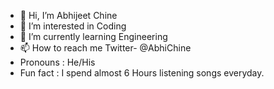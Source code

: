 - 👋 Hi, I’m Abhijeet Chine
- 👀 I’m interested in Coding
- 🌱 I’m currently learning Engineering
- 📫 How to reach me Twitter- @AbhiChine
- Pronouns : He/His
- Fun fact : I spend almost 6 Hours listening songs everyday.
